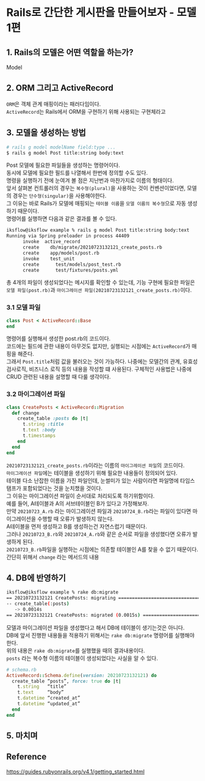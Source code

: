 # Rails로 간단한 게시판을 만들어보자 - 모델 1편

## 1. Rails의 모델은 어떤 역할을 하는가?
Model

## 2. ORM 그리고 ActiveRecord
`ORM`은 객체 관계 매핑이라는 패러다임이다.  
`ActiveRecord`는 Rails에서 ORM을 구현하기 위해 사용되는 구현체라고

## 3. 모델을 생성하는 방법
```sh
# rails g model modelName field:type ...
$ rails g model Post title:string body:text
```
Post 모델에 필요한 파일들을 생성하는 명령어이다.  
동시에 모델에 필요한 필드를 나열해서 한번에 정의할 수도 있다.  
명령을 실행하기 전에 눈여겨 볼 점은 지난번과 마찬가지로 이름의 형태이다.  
앞서 살펴본 컨트롤러의 경우는 `복수형(plural)`을 사용하는 것이 컨벤션이었다면, 모델의 경우는 `단수형(singular)`을 사용해야한다.  
그 이유는 바로 Rails가 모델에 매핑되는 `테이블 이름`을 `모델 이름의 복수형`으로 자동 생성하기 때문이다.  
명령어를 실행하면 다음과 같은 결과를 볼 수 있다.

```sh
iksflow@iksflow example % rails g model Post title:string body:text
Running via Spring preloader in process 44409
      invoke  active_record
      create    db/migrate/20210723132121_create_posts.rb
      create    app/models/post.rb
      invoke    test_unit
      create      test/models/post_test.rb
      create      test/fixtures/posts.yml
```
총 4개의 파일이 생성되었다는 메시지를 확인할 수 있는데, 기능 구현에 필요한 파일은 `모델 파일(post.rb)`과 `마이그레이션 파일(20210723132121_create_posts.rb)`이다.  

### 3.1 모델 파일
```rb
class Post < ActiveRecord::Base
end
```
명령어를 실행해서 생성한 post.rb의 코드이다.  
코드에는 필드에 관한 내용이 아무것도 없지만, 실행되는 시점에는 `ActiveRecord`가 매핑을 해준다.  
그래서 `Post.title`처럼 값을 불러오는 것이 가능하다.
나중에는 모델간의 관계, 유효성 검사로직, 비즈니스 로직 등의 내용을 작성할 떄 사용된다.
구체적인 사용법은 나중에 CRUD 관련된 내용을 설명할 때 다룰 생각이다.  

### 3.2 마이그레이션 파일
```rb
class CreatePosts < ActiveRecord::Migration
  def change
    create_table :posts do |t|
      t.string :title
      t.text :body
      t.timestamps
    end
  end
end
```
`20210723132121_create_posts.rb`이라는 이름의 `마이그레이션 파일`의 코드이다.  
`마이그레이션 파일`에는 테이블을 생성하기 위해 필요한 내용들이 정의되어 있다.  
테이블
다소 난잡한 이름을 가진 파일인데, 눈썰미가 있는 사람이라면 파일명에 타임스탬프가 포함되었다는 것을 눈치챘을 것이다.  
그 이유는 마이그레이션 파일이 순서대로 처리되도록 하기위함이다.  
예를 들어, A테이블과 A의 서브테이블인 B가 있다고 가정해보자.  
만약 `20210723_A.rb` 라는 마이그레이션 파일과 `20210724_B.rb`라는 파일이 있다면 마이그레이션을 수행할 때 오류가 발생하지 않는다.  
A테이블을 먼저 생성하고 B를 생성하는건 자연스럽기 때문이다.  
그러나 `20210723_B.rb`와 `20210724_A.rb`와 같은 순서로 파일을 생성했다면 오류가 발생하게 된다.  
`20210723_B.rb`파일을 실행하는 시점에는 의존할 테이블인 A를 찾을 수 없기 때문이다.  
간단히  위해서 `change` 라는 메서드의 내용




## 4. DB에 반영하기
```sh
iksflow@iksflow example % rake db:migrate
== 20210723132121 CreatePosts: migrating ======================================
-- create_table(:posts)
   -> 0.0014s
== 20210723132121 CreatePosts: migrated (0.0015s) =============================
```
모델과 마이그레이션 파일을 생성했다고 해서 DB에 테이블이 생기는것은 아니다.  
DB에 앞서 진행한 내용들을 적용하기 위해서는 `rake db:migrate` 명령어를 실행해야한다.  
위의 내용은 `rake db:migrate`를 실행했을 때의 결과내용이다.  
`posts` 라는 복수형 이름의 테이블이 생성되었다는 사실을 알 수 있다.  

```rb
# schema.rb
ActiveRecord::Schema.define(version: 20210723132121) do
  create_table “posts”, force: true do |t|
    t.string   “title”
    t.text     “body”
    t.datetime “created_at”
    t.datetime “updated_at”
  end
end
```

## 5. 마치며

## Reference
https://guides.rubyonrails.org/v4.1/getting_started.html